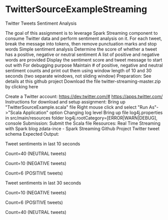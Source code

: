 # TwitterSourceExampleStreaming

Twitter Tweets Sentiment Analysis

The goal of this assignment is to leverage Spark Streaming component to consume Twitter data and perform sentiment analysis on it.
For each tweet, break the message into tokens, then remove punctuation marks and stop words
Simple sentiment analysis
Determine the score of whether a tweet has a positive, negative or neutral sentiment
A list of positive and negative words are provided
Display the sentiment score and tweet message to start out with
For debugging purpose
Maintain # of positive, negative and neutral sentiment counts and print out them using window length of 10 and 30 seconds (two separate windows, not sliding window)
Preparation:
See details at this github project
Download the file twitter-streaming-master.zip by clicking  here

Create a Twitter account:
https://dev.twitter.com/#
https://apps.twitter.com/
Instructions for download and setup assignment:
Bring up "TwitterSourceExample.scala" file
Right mouse click and select "Run As"->"Scala Application" option
Changing log level
Bring up file log4j.properties in src/main/resources folder
log4j.rootCategory=[ERROR|WARN|DEBUG], console
Submission:
Submit the Scala file
Resources:
Real Time Streaming with Spark blog
zdata-ince - Spark Streaming Github Project
Twitter tweet schema
Expected Output:

Tweet sentiments in last 10 seconds

Count=40 (NEUTRAL tweets)

Count=10 (NEGATIVE tweets)

Count=6 (POSITIVE tweets)


Tweet sentiments in last 30 seconds

Count=10 (NEGATIVE tweets)

Count=6 (POSITIVE tweets)

Count=40 (NEUTRAL tweets)

